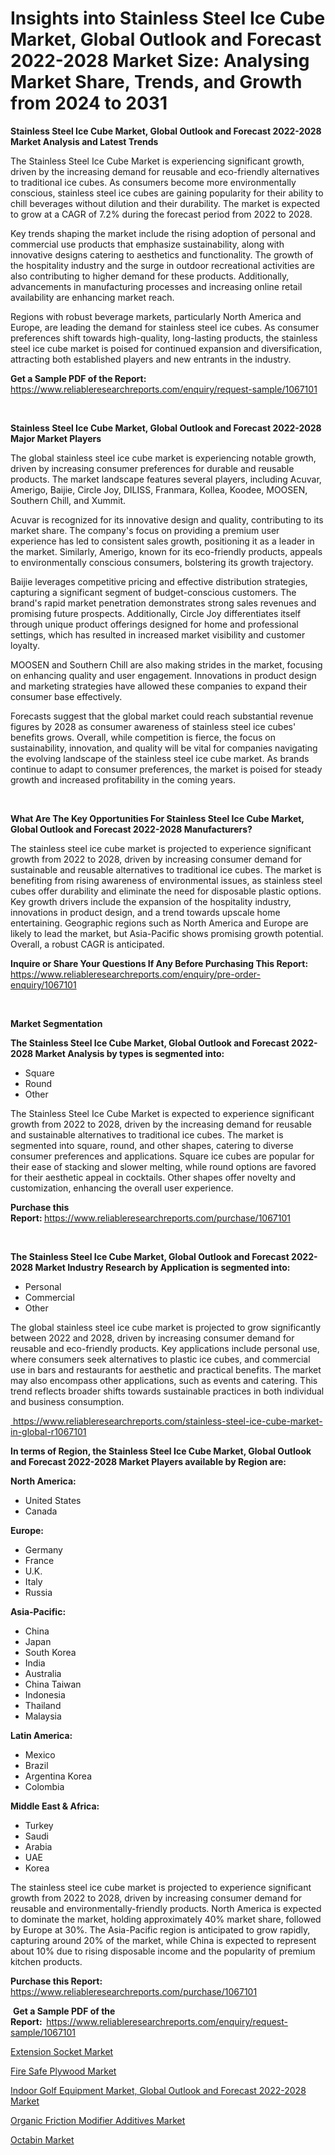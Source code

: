 <p><h1>Insights into Stainless Steel Ice Cube Market, Global Outlook and Forecast 2022-2028 Market Size: Analysing Market Share, Trends, and Growth from 2024 to 2031</h1></p><p><strong>Stainless Steel Ice Cube Market, Global Outlook and Forecast 2022-2028 Market Analysis and Latest Trends</strong></p>
<p><p>The Stainless Steel Ice Cube Market is experiencing significant growth, driven by the increasing demand for reusable and eco-friendly alternatives to traditional ice cubes. As consumers become more environmentally conscious, stainless steel ice cubes are gaining popularity for their ability to chill beverages without dilution and their durability. The market is expected to grow at a CAGR of 7.2% during the forecast period from 2022 to 2028.</p><p>Key trends shaping the market include the rising adoption of personal and commercial use products that emphasize sustainability, along with innovative designs catering to aesthetics and functionality. The growth of the hospitality industry and the surge in outdoor recreational activities are also contributing to higher demand for these products. Additionally, advancements in manufacturing processes and increasing online retail availability are enhancing market reach.</p><p>Regions with robust beverage markets, particularly North America and Europe, are leading the demand for stainless steel ice cubes. As consumer preferences shift towards high-quality, long-lasting products, the stainless steel ice cube market is poised for continued expansion and diversification, attracting both established players and new entrants in the industry.</p></p>
<p><strong>Get a Sample PDF of the Report:&nbsp;</strong> <a href="https://www.reliableresearchreports.com/enquiry/request-sample/1067101">https://www.reliableresearchreports.com/enquiry/request-sample/1067101</a></p>
<p>&nbsp;</p>
<p><strong>Stainless Steel Ice Cube Market, Global Outlook and Forecast 2022-2028 Major Market Players</strong></p>
<p><p>The global stainless steel ice cube market is experiencing notable growth, driven by increasing consumer preferences for durable and reusable products. The market landscape features several players, including Acuvar, Amerigo, Baijie, Circle Joy, DILISS, Franmara, Kollea, Koodee, MOOSEN, Southern Chill, and Xummit. </p><p>Acuvar is recognized for its innovative design and quality, contributing to its market share. The company's focus on providing a premium user experience has led to consistent sales growth, positioning it as a leader in the market. Similarly, Amerigo, known for its eco-friendly products, appeals to environmentally conscious consumers, bolstering its growth trajectory.</p><p>Baijie leverages competitive pricing and effective distribution strategies, capturing a significant segment of budget-conscious customers. The brand's rapid market penetration demonstrates strong sales revenues and promising future prospects. Additionally, Circle Joy differentiates itself through unique product offerings designed for home and professional settings, which has resulted in increased market visibility and customer loyalty.</p><p>MOOSEN and Southern Chill are also making strides in the market, focusing on enhancing quality and user engagement. Innovations in product design and marketing strategies have allowed these companies to expand their consumer base effectively. </p><p>Forecasts suggest that the global market could reach substantial revenue figures by 2028 as consumer awareness of stainless steel ice cubes' benefits grows. Overall, while competition is fierce, the focus on sustainability, innovation, and quality will be vital for companies navigating the evolving landscape of the stainless steel ice cube market. As brands continue to adapt to consumer preferences, the market is poised for steady growth and increased profitability in the coming years.</p></p>
<p>&nbsp;</p>
<p><strong>What Are The Key Opportunities For Stainless Steel Ice Cube Market, Global Outlook and Forecast 2022-2028 Manufacturers?</strong></p>
<p><p>The stainless steel ice cube market is projected to experience significant growth from 2022 to 2028, driven by increasing consumer demand for sustainable and reusable alternatives to traditional ice cubes. The market is benefiting from rising awareness of environmental issues, as stainless steel cubes offer durability and eliminate the need for disposable plastic options. Key growth drivers include the expansion of the hospitality industry, innovations in product design, and a trend towards upscale home entertaining. Geographic regions such as North America and Europe are likely to lead the market, but Asia-Pacific shows promising growth potential. Overall, a robust CAGR is anticipated.</p></p>
<p><strong>Inquire or Share Your Questions If Any Before Purchasing This Report:</strong> <a href="https://www.reliableresearchreports.com/enquiry/pre-order-enquiry/1067101">https://www.reliableresearchreports.com/enquiry/pre-order-enquiry/1067101</a></p>
<p>&nbsp;</p>
<p><strong>Market Segmentation</strong></p>
<p><strong>The Stainless Steel Ice Cube Market, Global Outlook and Forecast 2022-2028 Market Analysis by types is segmented into:</strong></p>
<p><ul><li>Square</li><li>Round</li><li>Other</li></ul></p>
<p><p>The Stainless Steel Ice Cube Market is expected to experience significant growth from 2022 to 2028, driven by the increasing demand for reusable and sustainable alternatives to traditional ice cubes. The market is segmented into square, round, and other shapes, catering to diverse consumer preferences and applications. Square ice cubes are popular for their ease of stacking and slower melting, while round options are favored for their aesthetic appeal in cocktails. Other shapes offer novelty and customization, enhancing the overall user experience.</p></p>
<p><strong>Purchase this Report:&nbsp;</strong><a href="https://www.reliableresearchreports.com/purchase/1067101">https://www.reliableresearchreports.com/purchase/1067101</a></p>
<p>&nbsp;</p>
<p><strong>The Stainless Steel Ice Cube Market, Global Outlook and Forecast 2022-2028 Market Industry Research by Application is segmented into:</strong></p>
<p><ul><li>Personal</li><li>Commercial</li><li>Other</li></ul></p>
<p><p>The global stainless steel ice cube market is projected to grow significantly between 2022 and 2028, driven by increasing consumer demand for reusable and eco-friendly products. Key applications include personal use, where consumers seek alternatives to plastic ice cubes, and commercial use in bars and restaurants for aesthetic and practical benefits. The market may also encompass other applications, such as events and catering. This trend reflects broader shifts towards sustainable practices in both individual and business consumption.</p></p>
<p><a href="https://www.reliableresearchreports.com/stainless-steel-ice-cube-market-in-global-r1067101">&nbsp;https://www.reliableresearchreports.com/stainless-steel-ice-cube-market-in-global-r1067101</a></p>
<p><strong>In terms of Region, the Stainless Steel Ice Cube Market, Global Outlook and Forecast 2022-2028 Market Players available by Region are:</strong></p>
<p>
    <p> <strong> North America: </strong>
        <ul>
            <li>United States</li>
            <li>Canada</li>
        </ul>
        </p> 
    <p> <strong> Europe: </strong>
        <ul>
            <li>Germany</li>
            <li>France</li>
            <li>U.K.</li>
            <li>Italy</li>
            <li>Russia</li>
        </ul>
        </p> 
    <p> <strong> Asia-Pacific: </strong>
        <ul>
            <li>China</li>
            <li>Japan</li>
            <li>South Korea</li>
            <li>India</li>
            <li>Australia</li>
            <li>China Taiwan</li>
            <li>Indonesia</li>
            <li>Thailand</li>
            <li>Malaysia</li>
        </ul>
        </p> 
    <p> <strong> Latin America: </strong>
        <ul>
            <li>Mexico</li>
            <li>Brazil</li>
            <li>Argentina Korea</li>
            <li>Colombia</li>
        </ul>
        </p> 
    <p> <strong> Middle East & Africa: </strong>
        <ul>
            <li>Turkey</li>
            <li>Saudi</li>
            <li>Arabia</li>
            <li>UAE</li>
            <li>Korea</li>
        </ul>
    </p>
    </p>
<p><p>The stainless steel ice cube market is projected to experience significant growth from 2022 to 2028, driven by increasing consumer demand for reusable and environmentally-friendly products. North America is expected to dominate the market, holding approximately 40% market share, followed by Europe at 30%. The Asia-Pacific region is anticipated to grow rapidly, capturing around 20% of the market, while China is expected to represent about 10% due to rising disposable income and the popularity of premium kitchen products.</p></p>
<p><strong>Purchase this Report: </strong><a href="https://www.reliableresearchreports.com/purchase/1067101">https://www.reliableresearchreports.com/purchase/1067101</a></p>
<p>&nbsp;<strong>Get a Sample PDF of the Report:&nbsp;&nbsp;</strong><a href="https://www.reliableresearchreports.com/enquiry/request-sample/1067101">https://www.reliableresearchreports.com/enquiry/request-sample/1067101</a></p>
<p><strong></strong></p>
<p><p><a href="https://medium.com/@ethanlehner1/the-extension-socket-market-report-analyzes-important-operational-and-performance-data-so-one-may-290f6598875c">Extension Socket Market</a></p><p><a href="https://issuu.com/reportprime-2/docs/fire-safe-plywood-market-size-2030._71ae162a66182c">Fire Safe Plywood Market</a></p><p><a href="https://github.com/BesaLoshi2000/Market-Research-Report-List-1/blob/main/indoor-golf-equipment-market-global-outlook-and-forecast-2022-2028-market.md">Indoor Golf Equipment Market, Global Outlook and Forecast 2022-2028 Market</a></p><p><a href="https://www.linkedin.com/pulse/global-organic-friction-modifier-additives-industry-analysis-report-lftrf?trackingId=utrDHtiTRQaDQdh7d0IirQ%3D%3D">Organic Friction Modifier Additives Market</a></p><p><a href="https://www.linkedin.com/pulse/octabin-market-insights-products-regional-analysis-forecasted-qr4lf?trackingId=nzNKStjuRYiAd7mNwGrUwA%3D%3D">Octabin Market</a></p></p>